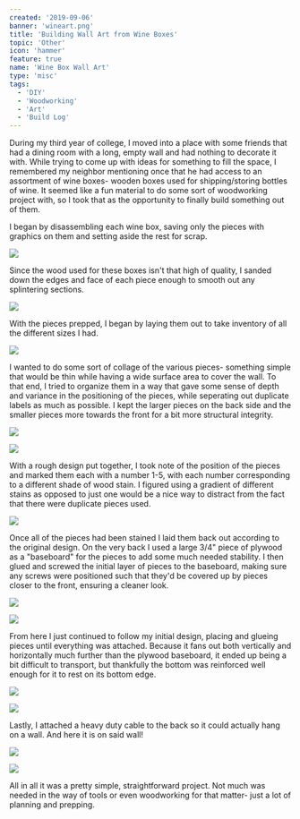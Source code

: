 ```yaml
---
created: '2019-09-06'
banner: 'wineart.png'
title: 'Building Wall Art from Wine Boxes'
topic: 'Other'
icon: 'hammer'
feature: true
name: 'Wine Box Wall Art'
type: 'misc'
tags:
  - 'DIY'
  - 'Woodworking'
  - 'Art'
  - 'Build Log'
---
```


During my third year of college, I moved into a place with some friends that had a dining room with a long, empty wall and had nothing to decorate it with. While trying to come up with ideas for something to fill the space, I remembered my neighbor mentioning once that he had access to an assortment of wine boxes- wooden boxes used for shipping/storing bottles of wine. It seemed like a fun material to do some sort of woodworking project with, so I took that as the opportunity to finally build something out of them.

I began by disassembling each wine box, saving only the pieces with graphics on them and setting aside the rest for scrap.

<a class="imgur" href="https://imgur.com/a/K0Edu8t#1" target="_blank" rel="external nofollow noopener noreferrer"><img src="https://imgur.com/utRmNvd.jpg"/></a>

Since the wood used for these boxes isn't that high of quality, I sanded down the edges and face of each piece enough to smooth out any splintering sections.

<a class="imgur" href="https://imgur.com/a/K0Edu8t#2" target="_blank" rel="external nofollow noopener noreferrer"><img src="https://imgur.com/TVavFJa.jpg"/></a>

With the pieces prepped, I began by laying them out to take inventory of all the different sizes I had.

<a class="imgur" href="https://imgur.com/a/K0Edu8t#3" target="_blank" rel="external nofollow noopener noreferrer"><img src="https://imgur.com/P4Jx6vF.jpg"/></a>

I wanted to do some sort of collage of the various pieces- something simple that would be thin while having a wide surface area to cover the wall. To that end, I tried to organize them in a way that gave some sense of depth and variance in the positioning of the pieces, while seperating out duplicate labels as much as possible. I kept the larger pieces on the back side and the smaller pieces more towards the front for a bit more structural integrity.

<a class="imgur" href="https://imgur.com/a/K0Edu8t#4" target="_blank" rel="external nofollow noopener noreferrer"><img src="https://imgur.com/MEFBWwo.jpg"/></a>

<a class="imgur" href="https://imgur.com/a/K0Edu8t#5" target="_blank" rel="external nofollow noopener noreferrer"><img src="https://imgur.com/o4KRtZL.jpg"/></a>

With a rough design put together, I took note of the position of the pieces and marked them each with a number 1-5, with each number corresponding to a different shade of wood stain. I figured using a gradient of different stains as opposed to just one would be a nice way to distract from the fact that there were duplicate pieces used.

<a class="imgur" href="https://imgur.com/a/K0Edu8t#6" target="_blank" rel="external nofollow noopener noreferrer"><img src="https://imgur.com/HsdZKzp.jpg"/></a>

Once all of the pieces had been stained I laid them back out according to the original design. On the very back I used a large 3/4" piece of plywood as a "baseboard" for the pieces to add some much needed stability. I then glued and screwed the initial layer of pieces to the baseboard, making sure any screws were positioned such that they'd be covered up by pieces closer to the front, ensuring a cleaner look.

<a class="imgur" href="https://imgur.com/a/K0Edu8t#7" target="_blank" rel="external nofollow noopener noreferrer"><img src="https://imgur.com/kh9AV92.jpg"/></a>

<a class="imgur" href="https://imgur.com/a/K0Edu8t#8" target="_blank" rel="external nofollow noopener noreferrer"><img src="https://imgur.com/nqc4Sjp.jpg"/></a>

From here I just continued to follow my initial design, placing and glueing pieces until everything was attached. Because it fans out both vertically and horizontally much further than the plywood baseboard, it ended up being a bit difficult to transport, but thankfully the bottom was reinforced well enough for it to rest on its bottom edge.

<a class="imgur" href="https://imgur.com/a/K0Edu8t#9" target="_blank" rel="external nofollow noopener noreferrer"><img src="https://imgur.com/dbI1Wot.jpg"/></a>

<a class="imgur" href="https://imgur.com/a/K0Edu8t#10" target="_blank" rel="external nofollow noopener noreferrer"><img src="https://imgur.com/kgAHVI9.jpg"/></a>

Lastly, I attached a heavy duty cable to the back so it could actually hang on a wall. And here it is on said wall!

<a class="imgur" href="https://imgur.com/a/K0Edu8t#11" target="_blank" rel="external nofollow noopener noreferrer"><img src="https://imgur.com/VeuICdT.jpg"/></a>

<a class="imgur" href="https://imgur.com/a/K0Edu8t#12" target="_blank" rel="external nofollow noopener noreferrer"><img src="https://imgur.com/k8Wd2Cw.jpg"/></a>

All in all it was a pretty simple, straightforward project. Not much was needed in the way of tools or even woodworking for that matter- just a lot of planning and prepping.